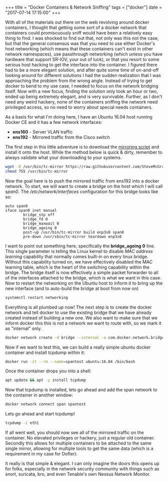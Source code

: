 +++
title = "Docker Containers & Network Sniffing"
tags = ["docker"]
date = "2017-07-14 17:15:00"
+++

With all of the materials out there on the web revolving around docker containers, I thought that getting some sort of a docker network that containers could promiscuously sniff would have been a relatively easy thing to find.  I was shocked to find out that, not only was this not the case, but that the general consensus was that you need to use either Docker's host networking (which means that these containers can't exist in other network namespaces), use passthrough networking (which unless you have hardware that support SR-IOV, your out of luck), or that you resort to some serious host hacking to get the interface into the container.  I figured there had to be a more elegant solution, and after quite some time of on-and-off looking around for different solutions I had the sudden realization that I was approaching the problem from the wrong angle.  Instead of trying to get docker to bend to my use case, I needed to focus on the network bridging itself.  Now with a new focus, finding the solution only took an hour or two, ended up being extremely elegant, and is very survivable.  Further, as I don't need any weird hackery, none of the containers sniffing the network need privileged access, so no need to worry about special needs containers.

As a basis for what I'm doing here, I have an Ubuntu 16.04 host running Docker CE and it has a few network interfaces:

* **ens160** - Server VLAN traffic
* **ens192** - Mirrored traffic from the Cisco switch

The first step in this little adventure is to download the [mirroring script](https://github.com/SteveMcGrath/mirror_tools) and install it onto the host.  While the method below is quick & dirty, remember to always validate what your downloading to your systems.

```bash
wget -O /usr/bin/tc-mirror https://raw.githubusercontent.com/SteveMcGrath/mirror_tools/master/tc-mirror.sh
chmod 755 /usr/bin/tc-mirror
```

Now the goal here is to push the mirrored traffic from ens192 into a docker network.  To start, we will want to create a bridge on the host which I will call _span0_.  The _/etc/network/interfaces_ configuration for this bridge looks like so:

```
auto span0
iface span0 inet manual
        bridge_stp off
        bridge_fd 0
        bridge_maxwait 0
        bridge_ageing 0
        post-up /usr/bin/tc-mirror build enp3s0 span0
        pre-down /usr/sbin/tc-mirror teardown enp3s0
```

I want to point out something here, specifically the **bridge_ageing 0** line.  This single parameter is telling the Linux kernel to disable _MAC address learning_ capability that normally comes built-in on every linux bridge.  Without this capability turned on, we have effectively disabled the MAC learning table, which is the heart of the switching capability within the bridge.  The bridge itself is now effectively a simple packet forwarder to all of the interfaces attached to the bridge, which is what we want in this case.  Now to restart the networking on the Ubuntu host to inform it to bring up the new interface (and to auto-build the bridge at boot from now on)

```bash
systemctl restart networking
```

Everything is all plumbed up now!  The next step is to create the docker network and tell docker to use the existing bridge that we have already created instead of building a new one.  We also want to make sure that we inform docker this this is not a network we want to route with, so we mark it as "internal" only.

```bash
docker network create -d bridge --internal -o com.docker.network.bridge.name=span0 span
```

Now if we want to test this, we can build a really simple ubuntu docker container and install tcpdump within it:

```bash
docker run -it --rm --name=spantest ubuntu:16.04 /bin/bash
```

Once the container drops you into a shell:

```bash
apt update && apt -y install tcpdump
```

Now that tcpdump is installed, lets go ahead and add the span network to the container in another window:

```bash
docker network connect span spantest
```

Lets go ahead and start tcpdump!

```bash
tcpdump -i eth1
```

If all went well, you should now see all of the mirrored traffic on the container.  No elevated privileges or hackery, just a regular old container.  Secondly this allows for multiple containers to be attached to the same single mirror, allowing for multiple tools to get the same data (which is a requirement in my case for Dofler).

It really is that simple & elegant.  I can only imagine the doors this opens up for folks, especially in the network security community with things such as snort, suricata, bro, and even Tenable's own Nessus Network Monitor.